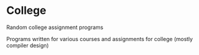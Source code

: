 # College
Random college assignment programs

Programs written for various courses and assignments for college (mostly compiler design)
